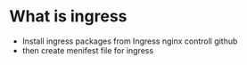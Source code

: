 
# What is ingress 

- Install ingress packages from Ingress nginx controll github 
- then create menifest file for ingress 